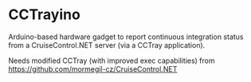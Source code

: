 CCTrayino
=========

Arduino-based hardware gadget to report continuous integration status from a CruiseControl.NET server (via a CCTray application).

Needs modified CCTray (with improved exec capabilities) from https://github.com/mormegil-cz/CruiseControl.NET
